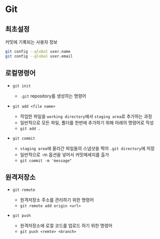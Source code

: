 # Git

## 최초설정
커밋에 기록되는 사용자 정보
```bash
git config --global user.name
git config --global user.email
```
## 로컬명령어
- `git init`
    - `.git` repository를 생성하는 명령어

- `git add <file name>`
    - 작업한 파일을 `working directory`에서 `staging area`로 추가하는 과정
    - 일반적으로 모든 파일, 폴더를 한번에 추가하기 위해 아래의 명령어로 작성
    - `git add .`
- `git commit`
    - `staging area`에 올라간 파일들의 스냅샷을 찍어 `.git directory`에 저장
    - 일반적으로 -m 옵션을 넣어서 커밋메세지를 출가
    - `git commit -m 'message"`

## 원격저장소
- `git remote`
    - 원격저장소 주소를 관리하기 위한 명령어
    - `git remote add origin <url>`

- `git push`
    - 원격저장소에 로컬 코드를 업로드 하기 위한 명령어
    - `git push <remte> <branch>`
    